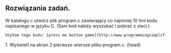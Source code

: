 ## Rozwiązania zadań.

W katalogu c utwórz plik program.c zawierający co najmniej 10 linii kodu napisanego w języku C. (Sam kod należy wyszukać i pobrać z sieci.)

```sh
Użyłem tego kodu: [press me button game](http://www.programmingsimplified.com/c-press-me-button-game)
```

1\. Wyświetl na ekran 2 pierwsze wiersze pliku program.c. (head)
